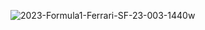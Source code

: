 ![2023-Formula1-Ferrari-SF-23-003-1440w](https://github.com/user-attachments/assets/e5afb06f-5362-4792-90cf-b2cc88bcf7c6)
